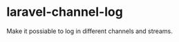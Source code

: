 laravel-channel-log
===================

Make it possiable to log in different channels and streams.
